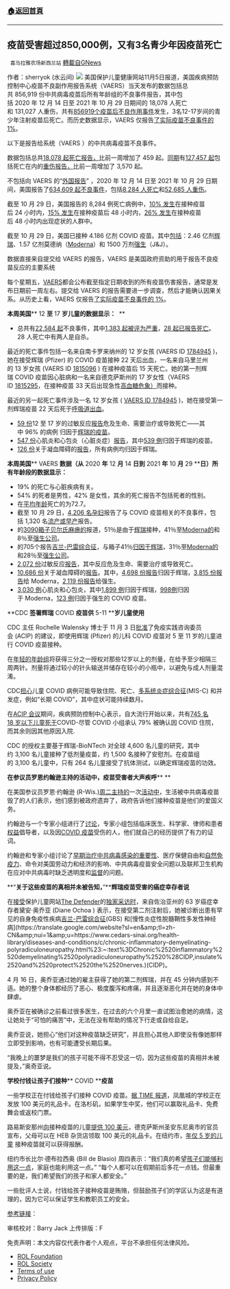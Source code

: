###  [:house:返回首頁](https://github.com/ourhimalayas/txt)
---


## 疫苗受害超过850,000例，又有3名青少年因疫苗死亡
` 喜马拉雅农场新西兰站` [轉載自GNews](https://gnews.org/zh-hans/1681595/)

作者：sherryok (水云间)
![](https://assets.gnews.org/wp-content/uploads/2021/11/Covid-vaccine-VAERS-110521-feature-800x417-1.jpg)
美国保护儿童健康网站11月5日报道，美国疾病预防控制中心疫苗不良副作用报告系统（VAERS）当天发布的数据包括总共 856,919 份中共病毒疫苗后所有年龄组的不良事件报告，其中包括 2020 年 12 月 14 日至 2021 年 10 月 29 日期间的 18,078 人死亡和 131,027 人重伤，共有[856919个疫苗后不良作用事件](https://translate.google.com/website?sl=en&amp;tl=zh-CN&amp;nui=1&amp;u=https://www.medalerts.org/vaersdb/findfield.php?TABLE%3DON%26GROUP1%3DCAT%26EVENTS%3DON%26VAX%3DCOVID19)发生，3名12-17岁间的青少年注射疫苗后死亡。而历史数据显示，VAERS 仅报告[了实际疫苗不良事件的 1%](https://translate.google.com/website?sl=en&amp;tl=zh-CN&amp;nui=1&amp;u=https://digital.ahrq.gov/sites/default/files/docs/publication/r18hs017045-lazarus-final-report-2011.pdf)。

以下是报告给系统（VAERS ）的中共病毒疫苗不良事件。

数据包括总共[18,078 起死亡报告，](https://translate.google.com/website?sl=en&amp;tl=zh-CN&amp;nui=1&amp;u=https://www.medalerts.org/vaersdb/findfield.php?TABLE%3DON%26GROUP1%3DAGE%26EVENTS%3DON%26VAX%3DCOVID19%26DIED%3DYes)比前一周增加了 459 起。[同期](https://translate.google.com/website?sl=en&amp;tl=zh-CN&amp;nui=1&amp;u=https://www.medalerts.org/vaersdb/findfield.php?TABLE%3DON%26GROUP1%3DAGE%26EVENTS%3DON%26VAX%3DCOVID19%26SERIOUS%3DON)有[127,457 起](https://translate.google.com/website?sl=en&amp;tl=zh-CN&amp;nui=1&amp;u=https://www.medalerts.org/vaersdb/findfield.php?TABLE%3DON%26GROUP1%3DAGE%26EVENTS%3DON%26VAX%3DCOVID19%26SERIOUS%3DON)包括死亡在内的[重伤报告，](https://translate.google.com/website?sl=en&amp;tl=zh-CN&amp;nui=1&amp;u=https://www.medalerts.org/vaersdb/findfield.php?TABLE%3DON%26GROUP1%3DAGE%26EVENTS%3DON%26VAX%3DCOVID19%26SERIOUS%3DON)比前一周增加了 3,570 起。

不包括向 VAERS 的“[外国报告](https://translate.google.com/website?sl=en&amp;tl=zh-CN&amp;nui=1&amp;u=https://wonder.cdc.gov/wonder/help/vaers/VAERS%2520Advisory%2520Guide.htm)” ，2020 年 12 月 14 日至 2021 年 10 月 29 日期间，美国报告了[634,609 起](https://translate.google.com/website?sl=en&amp;tl=zh-CN&amp;nui=1&amp;u=https://medalerts.org/vaersdb/findfield.php?TABLE%3DON%26GROUP1%3DAGE%26EVENTS%3DON%26VAX%3DCOVID19%26DIED%3DYes%26STATE%3DNOTFR)[不良事件](https://translate.google.com/website?sl=en&amp;tl=zh-CN&amp;nui=1&amp;u=https://medalerts.org/vaersdb/findfield.php?TABLE%3DON%26GROUP1%3DAGE%26EVENTS%3DON%26VAX%3DCOVID19%26STATE%3DNOTFR)，包括[8,284 人死亡](https://translate.google.com/website?sl=en&amp;tl=zh-CN&amp;nui=1&amp;u=https://medalerts.org/vaersdb/findfield.php?TABLE%3DON%26GROUP1%3DAGE%26EVENTS%3DON%26VAX%3DCOVID19%26DIED%3DYes%26STATE%3DNOTFR)和[52,685 人重伤](https://translate.google.com/website?sl=en&amp;tl=zh-CN&amp;nui=1&amp;u=https://medalerts.org/vaersdb/findfield.php?TABLE%3DON%26GROUP1%3DAGE%26EVENTS%3DON%26VAX%3DCOVID19%26SERIOUS%3DON%26STATE%3DNOTFR)。

截至 10 月 29 日，美国报告的 8,284 例死亡病例中，[10% 发生](https://translate.google.com/website?sl=en&amp;tl=zh-CN&amp;nui=1&amp;u=https://www.medalerts.org/vaersdb/findfield.php?TABLE%3DON%26GROUP1%3DAGE%26EVENTS%3DON%26VAX%3DCOVID19%26DIED%3DYes%26STATE%3DNOTFR%26V2DCHECKED%3DON%26V2DHIGH%3D1)在接种疫苗后 24 小时内，[15% 发生](https://translate.google.com/website?sl=en&amp;tl=zh-CN&amp;nui=1&amp;u=https://www.medalerts.org/vaersdb/findfield.php?TABLE%3DON%26GROUP1%3DAGE%26EVENTS%3DON%26VAX%3DCOVID19%26DIED%3DYes%26STATE%3DNOTFR%26V2DCHECKED%3DON%26V2DHIGH%3D2)在接种疫苗后 48 小时内，[26% 发生](https://translate.google.com/website?sl=en&amp;tl=zh-CN&amp;nui=1&amp;u=https://www.medalerts.org/vaersdb/findfield.php?TABLE%3DON%26GROUP1%3DAGE%26EVENTS%3DON%26VAX%3DCOVID19%26DIED%3DYes%26STATE%3DNOTFR%26V2OCHECKED%3DON%26V2OLOW%3D0%26V2OHIGH%3D2)在接种疫苗后 48 小时内出现症状的人群中。

截至 10 月 29 日，美国已接种 4.186 亿剂 COVID 疫苗。其中[包括](https://translate.google.com/website?sl=en&amp;tl=zh-CN&amp;nui=1&amp;u=https://ourworldindata.org/grapher/covid-vaccine-doses-by-manufacturer?country%3D~USA)：2.46 亿剂[辉瑞](https://childrenshealthdefense-org.translate.goog/defender/cheryl-cohen-dies-rare-brain-disease-second-dose-pfizer-covid-shot/?_x_tr_sl=en&amp;_x_tr_tl=zh-CN&amp;_x_tr_hl=en-GB&amp;_x_tr_pto=nui)、1.57 亿剂莫德纳（[Moderna](https://childrenshealthdefense-org.translate.goog/defender/the-peoples-testaments-polly-tommey-sally-kirkland-moderna-vaccine-constant-pain/?_x_tr_sl=en&amp;_x_tr_tl=zh-CN&amp;_x_tr_hl=en-GB&amp;_x_tr_pto=nui)）和 1500 万剂[强生](https://childrenshealthdefense-org.translate.goog/defender/fda-warning-jj-vaccine-serious-rare-autoimmune-disorder/?_x_tr_sl=en&amp;_x_tr_tl=zh-CN&amp;_x_tr_hl=en-GB&amp;_x_tr_pto=nui)（J&J）。

数据直接来自提交给 VAERS 的报告，VAERS 是美国政府资助的用于报告不良疫苗反应的主要系统

每个星期五，[VAERS](https://childrenshealthdefense-org.translate.goog/defender/rfk-jr-david-kessler-covid-vaccine-vaers/?_x_tr_sl=en&amp;_x_tr_tl=zh-CN&amp;_x_tr_hl=en-GB&amp;_x_tr_pto=nui)都会公布截至指定日期收到的所有疫苗伤害报告，通常是发布日期前一周左右。提交给 VAERS 的报告需要进一步调查，然后才能确认因果关系。从历史上看，VAERS 仅报告[了实际疫苗不良事件的 1%](https://translate.google.com/website?sl=en&amp;tl=zh-CN&amp;nui=1&amp;u=https://digital.ahrq.gov/sites/default/files/docs/publication/r18hs017045-lazarus-final-report-2011.pdf)。

**本周美国**** 12 ****至**** 17 ****岁儿童的数据显示：****  **

- 总共有[22,584 起](https://translate.google.com/website?sl=en&amp;tl=zh-CN&amp;nui=1&amp;u=https://medalerts.org/vaersdb/findfield.php?TABLE%3DON%26GROUP1%3DAGE%26EVENTS%3DON%26VAX%3DCOVID19%26VAXTYPES%3DCOVID-19%26STATE%3DNOTFR%26WhichAge%3Drange%26LOWAGE%3D12%26HIGHAGE%3D18)不良事件，其中[1,383 起被评为严重](https://translate.google.com/website?sl=en&amp;tl=zh-CN&amp;nui=1&amp;u=https://medalerts.org/vaersdb/findfield.php?TABLE%3DON%26GROUP1%3DAGE%26EVENTS%3DON%26VAX%3DCOVID19%26VAXTYPES%3DCOVID-19%26SERIOUS%3DON%26STATE%3DNOTFR%26WhichAge%3Drange%26LOWAGE%3D12%26HIGHAGE%3D18)，[28 起已报告死亡](https://translate.google.com/website?sl=en&amp;tl=zh-CN&amp;nui=1&amp;u=https://medalerts.org/vaersdb/findfield.php?TABLE%3DON%26GROUP1%3DAGE%26EVENTS%3DON%26VAX%3DCOVID19%26VAXTYPES%3DCOVID-19%26DIED%3DYes%26STATE%3DNOTFR%26WhichAge%3Drange%26LOWAGE%3D12%26HIGHAGE%3D18)。28 人死亡中有两人是自杀。


最近的死亡事件包括一名来自南卡罗来纳州的 12 岁女孩 (VAERS ID [1784945](https://translate.google.com/website?sl=en&amp;tl=zh-CN&amp;nui=1&amp;u=https://medalerts.org/vaersdb/findfield.php?IDNUMBER%3D1784945) )，她在接受辉瑞 (Pfizer) 的 COVID 疫苗接种 22 天后出血，一名来自马里兰州的 13 岁女孩 (VAERS ID [1815096](https://translate.google.com/website?sl=en&amp;tl=zh-CN&amp;nui=1&amp;u=https://medalerts.org/vaersdb/findfield.php?IDNUMBER%3D1815096) ) 在接种疫苗后 15 天死亡。她的第一剂辉瑞 COVID 疫苗因心脏病和一名来自德克萨斯州的 17 岁女性（VAERS ID [1815295](https://translate.google.com/website?sl=en&amp;tl=zh-CN&amp;nui=1&amp;u=https://medalerts.org/vaersdb/findfield.php?IDNUMBER%3D1815295)，在接种疫苗 33 天后出现急性[高血糖危象）](https://translate.google.com/website?sl=en&amp;tl=zh-CN&amp;nui=1&amp;u=https://www.ncbi.nlm.nih.gov/books/NBK279052/)而接种。

最近的另一起死亡事件涉及一名 12 岁女孩 ( [VAERS ID 1784945](https://translate.google.com/website?sl=en&amp;tl=zh-CN&amp;nui=1&amp;u=https://medalerts.org/vaersdb/findfield.php?IDNUMBER%3D1784945) )，她在接受第一剂辉瑞疫苗 22 天后死于[呼吸道出血](https://translate.google.com/website?sl=en&amp;tl=zh-CN&amp;nui=1&amp;u=https://medalerts.org/vaersdb/findfield.php?EVENTS%3Don%26PAGENO%3D3%26PERPAGE%3D10%26ESORT%3D%26REVERSESORT%3D%26LOWAGE%3D%2812%29%26HIGHAGE%3D%2818%29%26WhichAge%3Drange%26STATE%3D%28NOTFR%29%26VAX%3D%28COVID19%29%26VAXTYPES%3D%28COVID-19%29%26DIED%3DYes%23)。

- [59 份](https://translate.google.com/website?sl=en&amp;tl=zh-CN&amp;nui=1&amp;u=https://medalerts.org/vaersdb/findfield.php?TABLE%3DON%26GROUP1%3DAGE%26EVENTS%3DON%26SYMPTOMS%5B%5D%3DAnaphylactic%2Breaction%2B%252810002198%2529%26SYMPTOMS%5B%5D%3DAnaphylactic%2Bshock%2B%252810002199%2529%26SYMPTOMS%5B%5D%3DAnaphylactoid%2Breaction%2B%252810002216%2529%26SYMPTOMS%5B%5D%3DAnaphylactoid%2Bshock%2B%252810063119%2529%26SYMPTOMS%5B%5D%3DAnaphylaxis%2Bprophylaxis%2B%252810049090%2529%26SYMPTOMS%5B%5D%3DAnaphylaxis%2Btreatment%2B%252810002222%2529%26VAX%3DCOVID19%26STATE%3DNOTFR%26WhichAge%3Drange%26LOWAGE%3D12%26HIGHAGE%3D18)12 至 17 岁的过敏反应[报告](https://translate.google.com/website?sl=en&amp;tl=zh-CN&amp;nui=1&amp;u=https://medalerts.org/vaersdb/findfield.php?TABLE%3DON%26GROUP1%3DAGE%26EVENTS%3DON%26SYMPTOMS%5B%5D%3DAnaphylactic%2Breaction%2B%252810002198%2529%26SYMPTOMS%5B%5D%3DAnaphylactic%2Bshock%2B%252810002199%2529%26SYMPTOMS%5B%5D%3DAnaphylactoid%2Breaction%2B%252810002216%2529%26SYMPTOMS%5B%5D%3DAnaphylactoid%2Bshock%2B%252810063119%2529%26SYMPTOMS%5B%5D%3DAnaphylaxis%2Bprophylaxis%2B%252810049090%2529%26SYMPTOMS%5B%5D%3DAnaphylaxis%2Btreatment%2B%252810002222%2529%26VAX%3DCOVID19%26STATE%3DNOTFR%26WhichAge%3Drange%26LOWAGE%3D12%26HIGHAGE%3D18)危及生命、需要治疗或导致死亡——其中 96% 的病例
归因于[辉瑞的疫苗](https://translate.google.com/website?sl=en&amp;tl=zh-CN&amp;nui=1&amp;u=https://medalerts.org/vaersdb/findfield.php?TABLE%3DON%26GROUP1%3DAGE%26EVENTS%3DON%26SYMPTOMS%5B%5D%3DAnaphylactic%2Breaction%2B%252810002198%2529%26SYMPTOMS%5B%5D%3DAnaphylactic%2Bshock%2B%252810002199%2529%26SYMPTOMS%5B%5D%3DAnaphylactoid%2Breaction%2B%252810002216%2529%26SYMPTOMS%5B%5D%3DAnaphylactoid%2Bshock%2B%252810063119%2529%26SYMPTOMS%5B%5D%3DAnaphylaxis%2Bprophylaxis%2B%252810049090%2529%26SYMPTOMS%5B%5D%3DAnaphylaxis%2Btreatment%2B%252810002222%2529%26VAX%3DCOVID19%26VAXMAN%3DPFIZER/BIONTECH%26STATE%3DNOTFR%26WhichAge%3Drange%26LOWAGE%3D12%26HIGHAGE%3D18)。
- [547 份](https://translate.google.com/website?sl=en&amp;tl=zh-CN&amp;nui=1&amp;u=https://medalerts.org/vaersdb/findfield.php?TABLE%3DON%26GROUP1%3DAGE%26EVENTS%3DON%26SYMPTOMS%5B%5D%3DMyocarditis%2B%252810028606%2529%26SYMPTOMS%5B%5D%3DPericarditis%2B%252810034484%2529%26VAX%3DCOVID19%26STATE%3DNOTFR%26WhichAge%3Drange%26LOWAGE%3D12%26HIGHAGE%3D18)心肌炎和心包炎（心脏炎症）[报告](https://translate.google.com/website?sl=en&amp;tl=zh-CN&amp;nui=1&amp;u=https://medalerts.org/vaersdb/findfield.php?TABLE%3DON%26GROUP1%3DAGE%26EVENTS%3DON%26SYMPTOMS%5B%5D%3DMyocarditis%2B%252810028606%2529%26SYMPTOMS%5B%5D%3DPericarditis%2B%252810034484%2529%26VAX%3DCOVID19%26STATE%3DNOTFR%26WhichAge%3Drange%26LOWAGE%3D12%26HIGHAGE%3D18)，其中[539 例](https://translate.google.com/website?sl=en&amp;tl=zh-CN&amp;nui=1&amp;u=https://medalerts.org/vaersdb/findfield.php?TABLE%3DON%26GROUP1%3DAGE%26EVENTS%3DON%26SYMPTOMS%5B%5D%3DMyocarditis%2B%252810028606%2529%26SYMPTOMS%5B%5D%3DPericarditis%2B%252810034484%2529%26VAX%3DCOVID19%26VAXMAN%3DPFIZER/BIONTECH%26STATE%3DNOTFR%26WhichAge%3Drange%26LOWAGE%3D12%26HIGHAGE%3D18)归因于辉瑞的疫苗。
- [126 份](https://translate.google.com/website?sl=en&amp;tl=zh-CN&amp;nui=1&amp;u=https://medalerts.org/vaersdb/findfield.php?TABLE%3DON%26GROUP1%3DAGE%26EVENTS%3DON%26SYMPTOMS%5B%5D%3DCerebral%2Bvenous%2Bsinus%2Bthrombosis%2B%252810083037%2529%26SYMPTOMS%5B%5D%3DCerebral%2Bvenous%2Bthrombosis%2B%252810008138%2529%26SYMPTOMS%5B%5D%3DCoagulopathy%2B%252810009802%2529%26SYMPTOMS%5B%5D%3DDeep%2Bvein%2Bthrombosis%2B%252810051055%2529%26SYMPTOMS%5B%5D%3DDisseminated%2Bintravascular%2Bcoagulation%2B%252810013442%2529%26SYMPTOMS%5B%5D%3DEmbolism%2B%252810061169%2529%26SYMPTOMS%5B%5D%3DIdiopathic%2Bthrombocytopenic%2Bpurpura%2B%252810021245%2529%26SYMPTOMS%5B%5D%3DImmune%2Bthrombocytopenia%2B%252810083842%2529%26SYMPTOMS%5B%5D%3DImmune%2Bthrombocytopenic%2Bpurpura%2B%252810074667%2529%26SYMPTOMS%5B%5D%3DIschaemic%2Bstroke%2B%252810061256%2529%26SYMPTOMS%5B%5D%3DMyocardial%2Binfarction%2B%252810028596%2529%26SYMPTOMS%5B%5D%3DPetechiae%2B%252810034754%2529%26SYMPTOMS%5B%5D%3DPulmonary%2Bembolism%2B%252810037377%2529%26SYMPTOMS%5B%5D%3DPurpura%2B%252810037549%2529%26SYMPTOMS%5B%5D%3DThrombocytopenia%2B%252810043554%2529%26SYMPTOMS%5B%5D%3DThrombosis%2B%252810043607%2529%26SYMPTOMS%5B%5D%3DVasculitis%2B%252810047115%2529%26VAX%3DCOVID19%26STATE%3DNOTFR%26WhichAge%3Drange%26LOWAGE%3D12%26HIGHAGE%3D18)关于凝血障碍的[报告](https://translate.google.com/website?sl=en&amp;tl=zh-CN&amp;nui=1&amp;u=https://medalerts.org/vaersdb/findfield.php?TABLE%3DON%26GROUP1%3DAGE%26EVENTS%3DON%26SYMPTOMS%5B%5D%3DCerebral%2Bvenous%2Bsinus%2Bthrombosis%2B%252810083037%2529%26SYMPTOMS%5B%5D%3DCerebral%2Bvenous%2Bthrombosis%2B%252810008138%2529%26SYMPTOMS%5B%5D%3DCoagulopathy%2B%252810009802%2529%26SYMPTOMS%5B%5D%3DDeep%2Bvein%2Bthrombosis%2B%252810051055%2529%26SYMPTOMS%5B%5D%3DDisseminated%2Bintravascular%2Bcoagulation%2B%252810013442%2529%26SYMPTOMS%5B%5D%3DEmbolism%2B%252810061169%2529%26SYMPTOMS%5B%5D%3DIdiopathic%2Bthrombocytopenic%2Bpurpura%2B%252810021245%2529%26SYMPTOMS%5B%5D%3DImmune%2Bthrombocytopenia%2B%252810083842%2529%26SYMPTOMS%5B%5D%3DImmune%2Bthrombocytopenic%2Bpurpura%2B%252810074667%2529%26SYMPTOMS%5B%5D%3DIschaemic%2Bstroke%2B%252810061256%2529%26SYMPTOMS%5B%5D%3DMyocardial%2Binfarction%2B%252810028596%2529%26SYMPTOMS%5B%5D%3DPetechiae%2B%252810034754%2529%26SYMPTOMS%5B%5D%3DPulmonary%2Bembolism%2B%252810037377%2529%26SYMPTOMS%5B%5D%3DPurpura%2B%252810037549%2529%26SYMPTOMS%5B%5D%3DThrombocytopenia%2B%252810043554%2529%26SYMPTOMS%5B%5D%3DThrombosis%2B%252810043607%2529%26SYMPTOMS%5B%5D%3DVasculitis%2B%252810047115%2529%26VAX%3DCOVID19%26STATE%3DNOTFR%26WhichAge%3Drange%26LOWAGE%3D12%26HIGHAGE%3D18)，所有病例均归因于辉瑞。


**本周美国**** VAERS ****数据（从**** 2020 ****年**** 12 ****月**** 14 ****日到**** 2021 ****年**** 10 ****月**** 29 ****日）所有年龄段的数据显示：**

- 19% 的死亡与心脏疾病有关。
- 54% 的死者是男性，42% 是女性，其余的死亡报告不包括死者的性别。
- 在[平均年龄](https://translate.google.com/website?sl=en&amp;tl=zh-CN&amp;nui=1&amp;u=https://www.medalerts.org/vaersdb/findfield.php?TABLE%3DON%26GROUP1%3DAGE%26EVENTS%3DON%26VAX%3DCOVID19%26DIED%3DYes)死亡的为72.7。
- 截至 10 月 29 日，[4,206 名孕妇](https://translate.google.com/website?sl=en&amp;tl=zh-CN&amp;nui=1&amp;u=https://www.medalerts.org/vaersdb/findfield.php?TABLE%3DON%26GROUP1%3DDIS%26EVENTS%3DON%26SYMPTOMS%5B%5D%3DAbnormal%2Blabour%2B%252810000153%2529%26SYMPTOMS%5B%5D%3DAbnormal%2Blabour%2Baffecting%2Bfoetus%2B%252810000154%2529%26SYMPTOMS%5B%5D%3DAborted%2Bpregnancy%2B%252810000209%2529%26SYMPTOMS%5B%5D%3DAbortion%2B%252810000210%2529%26SYMPTOMS%5B%5D%3DAbortion%2Bcomplete%2B%252810061614%2529%26SYMPTOMS%5B%5D%3DAbortion%2Bearly%2B%252810052846%2529%26SYMPTOMS%5B%5D%3DAbortion%2Bspontaneous%2B%252810000234%2529%26SYMPTOMS%5B%5D%3DAbortion%2Bspontaneous%2Bcomplete%2B%252810061616%2529%26SYMPTOMS%5B%5D%3DAbortion%2Bspontaneous%2Bincomplete%2B%252810061617%2529%26SYMPTOMS%5B%5D%3DExposure%2Bduring%2Bpregnancy%2B%252810073513%2529%26SYMPTOMS%5B%5D%3DFoetal-maternal%2Bhaemorrhage%2B%252810016871%2529%26SYMPTOMS%5B%5D%3DFoetal%2Bcardiac%2Bdisorder%2B%252810052088%2529%26SYMPTOMS%5B%5D%3DFoetal%2Bdamage%2B%252810016852%2529%26SYMPTOMS%5B%5D%3DFoetal%2Bdeath%2B%252810055690%2529%26SYMPTOMS%5B%5D%3DFoetal%2Bdisorder%2B%252810061157%2529%26SYMPTOMS%5B%5D%3DFoetal%2Bdistress%2Bsyndrome%2B%252810016855%2529%26SYMPTOMS%5B%5D%3DFoetal%2Bexposure%2Bduring%2Bpregnancy%2B%252810071404%2529%26SYMPTOMS%5B%5D%3DFoetal%2Bgrowth%2Babnormality%2B%252810077582%2529%26SYMPTOMS%5B%5D%3DFoetal%2Bheart%2Brate%2Babnormal%2B%252810051139%2529%26SYMPTOMS%5B%5D%3DFoetal%2Bheart%2Brate%2Bdeceleration%2B%252810058322%2529%26SYMPTOMS%5B%5D%3DFoetal%2Bheart%2Brate%2Bdeceleration%2Babnormality%2B%252810074636%2529%26SYMPTOMS%5B%5D%3DFoetal%2Bheart%2Brate%2Bdecreased%2B%252810051136%2529%26SYMPTOMS%5B%5D%3DFoetal%2Bheart%2Brate%2Bdisorder%2B%252810061158%2529%26SYMPTOMS%5B%5D%3DFoetal%2Bheart%2Brate%2Bincreased%2B%252810051138%2529%26SYMPTOMS%5B%5D%3DFoetal%2Bmovement%2Bdisorder%2B%252810077576%2529%26SYMPTOMS%5B%5D%3DFoetal%2Bmovements%2Bdecreased%2B%252810016866%2529%26SYMPTOMS%5B%5D%3DHaemorrhage%2B%252810055798%2529%26SYMPTOMS%5B%5D%3DHaemorrhage%2Bin%2Bpregnancy%2B%252810018981%2529%26SYMPTOMS%5B%5D%3DPlacental%2Bcalcificati)报告了与 COVID 疫苗相关的不良事件，包括 1,320 名[流产或早产](https://translate.google.com/website?sl=en&amp;tl=zh-CN&amp;nui=1&amp;u=https://www.medalerts.org/vaersdb/findfield.php?TABLE%3DON%26GROUP1%3DAGE%26EVENTS%3DON%26SYMPTOMS%5B%5D%3DAborted%2Bpregnancy%2B%252810000209%2529%26SYMPTOMS%5B%5D%3DAbortion%2B%252810000210%2529%26SYMPTOMS%5B%5D%3DAbortion%2Bspontaneous%2B%252810000234%2529%26SYMPTOMS%5B%5D%3DAbortion%2Bspontaneous%2Bcomplete%2B%252810061616%2529%26SYMPTOMS%5B%5D%3DAbortion%2Bspontaneous%2Bincomplete%2B%252810061617%2529%26SYMPTOMS%5B%5D%3DAbortion%2Bthreatened%2B%252810000242%2529%26SYMPTOMS%5B%5D%3DFoetal-maternal%2Bhaemorrhage%2B%252810016871%2529%26SYMPTOMS%5B%5D%3DFoetal%2Bcardiac%2Bdisorder%2B%252810052088%2529%26SYMPTOMS%5B%5D%3DFoetal%2Bdamage%2B%252810016852%2529%26SYMPTOMS%5B%5D%3DFoetal%2Bdeath%2B%252810055690%2529%26SYMPTOMS%5B%5D%3DFoetal%2Bdisorder%2B%252810061157%2529%26SYMPTOMS%5B%5D%3DFoetal%2Bdistress%2Bsyndrome%2B%252810016855%2529%26SYMPTOMS%5B%5D%3DFoetal%2Bheart%2Brate%2Babnormal%2B%252810051139%2529%26SYMPTOMS%5B%5D%3DFoetal%2Bheart%2Brate%2Bdeceleration%2B%252810058322%2529%26SYMPTOMS%5B%5D%3DFoetal%2Bheart%2Brate%2Bdeceleration%2Babnormality%2B%252810074636%2529%26SYMPTOMS%5B%5D%3DFoetal%2Bheart%2Brate%2Bdecreased%2B%252810051136%2529%26SYMPTOMS%5B%5D%3DFoetal%2Bheart%2Brate%2Bdisorder%2B%252810061158%2529%26SYMPTOMS%5B%5D%3DFoetal%2Bheart%2Brate%2Bincreased%2B%252810051138%2529%26SYMPTOMS%5B%5D%3DFoetal%2Bhypokinesia%2B%252810068461%2529%26SYMPTOMS%5B%5D%3DFoetal%2Bmalformation%2B%252810060919%2529%26SYMPTOMS%5B%5D%3DFoetal%2Bmalpresentation%2B%252810058013%2529%26SYMPTOMS%5B%5D%3DFoetal%2Bmonitoring%2Babnormal%2B%252810071507%2529%26SYMPTOMS%5B%5D%3DFoetal%2Bmovement%2Bdisorder%2B%252810077576%2529%26SYMPTOMS%5B%5D%3DFoetal%2Bmovements%2Bdecreased%2B%252810016866%2529%26SYMPTOMS%5B%5D%3DFoetal%2Bnon-stress%2Btest%2Babnormal%2B%252810071516%2529%26SYMPTOMS%5B%5D%3DPlacental%2Bdisorder%2B%252810035132%2529%26SYMPTOMS%5B%5D%3DPregnancy%2Binduced%2Bhypertension%2B%252810036563%2529%26SYMPTOMS%5B%5D%3DPremature%2Bbaby%2B%252810036590%2529%26SYMPTOMS%5B%5D%3DPremature%2Bbaby%2Bdeath%25)报告。
- 的[3090箱子贝尔氏麻痹的](https://translate.google.com/website?sl=en&amp;tl=zh-CN&amp;nui=1&amp;u=https://medalerts.org/vaersdb/findfield.php?TABLE%3DON%26GROUP1%3DAGE%26EVENTS%3DON%26SYMPTOMS%3DBell%2527s%2Bpalsy%2B%252810004223%2529%26VAX%3DCOVID19%26STATE%3DNOTFR)报道，51％是由于[辉瑞](https://translate.google.com/website?sl=en&amp;tl=zh-CN&amp;nui=1&amp;u=https://medalerts.org/vaersdb/findfield.php?TABLE%3DON%26GROUP1%3DAGE%26EVENTS%3DON%26SYMPTOMS%3DBell%2527s%2Bpalsy%2B%252810004223%2529%26VAX%3DCOVID19%26VAXMAN%3DPFIZER/BIONTECH%26STATE%3DNOTFR)接种，41％至[Moderna的](https://translate.google.com/website?sl=en&amp;tl=zh-CN&amp;nui=1&amp;u=https://medalerts.org/vaersdb/findfield.php?TABLE%3DON%26GROUP1%3DAGE%26EVENTS%3DON%26SYMPTOMS%3DBell%2527s%2Bpalsy%2B%252810004223%2529%26VAX%3DCOVID19%26VAXMAN%3DMODERNA%26STATE%3DNOTFR)和8％至[强生公司](https://translate.google.com/website?sl=en&amp;tl=zh-CN&amp;nui=1&amp;u=https://medalerts.org/vaersdb/findfield.php?TABLE%3DON%26GROUP1%3DAGE%26EVENTS%3DON%26SYMPTOMS%3DBell%2527s%2Bpalsy%2B%252810004223%2529%26VAX%3DCOVID19%26VAXMAN%3DJANSSEN%26STATE%3DNOTFR)。
- 的705个报告[吉兰-巴雷综合征](https://translate.google.com/website?sl=en&amp;tl=zh-CN&amp;nui=1&amp;u=https://medalerts.org/vaersdb/findfield.php?TABLE%3DON%26GROUP1%3DAGE%26EVENTS%3DON%26SYMPTOMS%3DGuillain-Barre%2Bsyndrome%2B%252810018767%2529%26VAX%3DCOVID19%26STATE%3DNOTFR)，与箱子41％[归因于辉瑞](https://translate.google.com/website?sl=en&amp;tl=zh-CN&amp;nui=1&amp;u=https://medalerts.org/vaersdb/findfield.php?TABLE%3DON%26GROUP1%3DAGE%26EVENTS%3DON%26SYMPTOMS%3DGuillain-Barre%2Bsyndrome%2B%252810018767%2529%26VAX%3DCOVID19%26VAXMAN%3DPFIZER/BIONTECH%26STATE%3DNOTFR)，31％至[Moderna的](https://translate.google.com/website?sl=en&amp;tl=zh-CN&amp;nui=1&amp;u=https://medalerts.org/vaersdb/findfield.php?TABLE%3DON%26GROUP1%3DAGE%26EVENTS%3DON%26SYMPTOMS%3DGuillain-Barre%2Bsyndrome%2B%252810018767%2529%26VAX%3DCOVID19%26VAXMAN%3DMODERNA%26STATE%3DNOTFR)和28％至[强生公司](https://translate.google.com/website?sl=en&amp;tl=zh-CN&amp;nui=1&amp;u=https://medalerts.org/vaersdb/findfield.php?TABLE%3DON%26GROUP1%3DAGE%26EVENTS%3DON%26SYMPTOMS%3DGuillain-Barre%2Bsyndrome%2B%252810018767%2529%26VAX%3DCOVID19%26VAXMAN%3DJANSSEN%26STATE%3DNOTFR)。
- [2,072 份](https://translate.google.com/website?sl=en&amp;tl=zh-CN&amp;nui=1&amp;u=https://medalerts.org/vaersdb/findfield.php?TABLE%3DON%26GROUP1%3DAGE%26EVENTS%3DON%26SYMPTOMS%5B%5D%3DAnaphylactic%2Breaction%2B%252810002198%2529%26SYMPTOMS%5B%5D%3DAnaphylactic%2Bshock%2B%252810002199%2529%26SYMPTOMS%5B%5D%3DAnaphylactoid%2Breaction%2B%252810002216%2529%26SYMPTOMS%5B%5D%3DAnaphylactoid%2Bshock%2B%252810063119%2529%26SYMPTOMS%5B%5D%3DAnaphylaxis%2Bprophylaxis%2B%252810049090%2529%26SYMPTOMS%5B%5D%3DAnaphylaxis%2Btreatment%2B%252810002222%2529%26VAX%3DCOVID19%26STATE%3DNOTFR)过敏反应[报告](https://translate.google.com/website?sl=en&amp;tl=zh-CN&amp;nui=1&amp;u=https://medalerts.org/vaersdb/findfield.php?TABLE%3DON%26GROUP1%3DAGE%26EVENTS%3DON%26SYMPTOMS%5B%5D%3DAnaphylactic%2Breaction%2B%252810002198%2529%26SYMPTOMS%5B%5D%3DAnaphylactic%2Bshock%2B%252810002199%2529%26SYMPTOMS%5B%5D%3DAnaphylactoid%2Breaction%2B%252810002216%2529%26SYMPTOMS%5B%5D%3DAnaphylactoid%2Bshock%2B%252810063119%2529%26SYMPTOMS%5B%5D%3DAnaphylaxis%2Bprophylaxis%2B%252810049090%2529%26SYMPTOMS%5B%5D%3DAnaphylaxis%2Btreatment%2B%252810002222%2529%26VAX%3DCOVID19%26STATE%3DNOTFR)，其中反应危及生命、需要治疗或导致死亡。
- [10,686 份](https://translate.google.com/website?sl=en&amp;tl=zh-CN&amp;nui=1&amp;u=https://medalerts.org/vaersdb/findfield.php?TABLE%3DON%26GROUP1%3DAGE%26EVENTS%3DON%26SYMPTOMS%5B%5D%3DCerebral%2Bvenous%2Bsinus%2Bthrombosis%2B%252810083037%2529%26SYMPTOMS%5B%5D%3DCerebral%2Bvenous%2Bthrombosis%2B%252810008138%2529%26SYMPTOMS%5B%5D%3DCoagulopathy%2B%252810009802%2529%26SYMPTOMS%5B%5D%3DDeep%2Bvein%2Bthrombosis%2B%252810051055%2529%26SYMPTOMS%5B%5D%3DDisseminated%2Bintravascular%2Bcoagulation%2B%252810013442%2529%26SYMPTOMS%5B%5D%3DEmbolism%2B%252810061169%2529%26SYMPTOMS%5B%5D%3DIdiopathic%2Bthrombocytopenic%2Bpurpura%2B%252810021245%2529%26SYMPTOMS%5B%5D%3DImmune%2Bthrombocytopenia%2B%252810083842%2529%26SYMPTOMS%5B%5D%3DImmune%2Bthrombocytopenic%2Bpurpura%2B%252810074667%2529%26SYMPTOMS%5B%5D%3DIschaemic%2Bstroke%2B%252810061256%2529%26SYMPTOMS%5B%5D%3DMyocardial%2Binfarction%2B%252810028596%2529%26SYMPTOMS%5B%5D%3DPetechiae%2B%252810034754%2529%26SYMPTOMS%5B%5D%3DPulmonary%2Bembolism%2B%252810037377%2529%26SYMPTOMS%5B%5D%3DPurpura%2B%252810037549%2529%26SYMPTOMS%5B%5D%3DThrombocytopenia%2B%252810043554%2529%26SYMPTOMS%5B%5D%3DThrombosis%2B%252810043607%2529%26SYMPTOMS%5B%5D%3DVasculitis%2B%252810047115%2529%26VAX%3DCOVID19%26STATE%3DNOTFR)关于凝血障碍的[报告](https://translate.google.com/website?sl=en&amp;tl=zh-CN&amp;nui=1&amp;u=https://medalerts.org/vaersdb/findfield.php?TABLE%3DON%26GROUP1%3DAGE%26EVENTS%3DON%26SYMPTOMS%5B%5D%3DCerebral%2Bvenous%2Bsinus%2Bthrombosis%2B%252810083037%2529%26SYMPTOMS%5B%5D%3DCerebral%2Bvenous%2Bthrombosis%2B%252810008138%2529%26SYMPTOMS%5B%5D%3DCoagulopathy%2B%252810009802%2529%26SYMPTOMS%5B%5D%3DDeep%2Bvein%2Bthrombosis%2B%252810051055%2529%26SYMPTOMS%5B%5D%3DDisseminated%2Bintravascular%2Bcoagulation%2B%252810013442%2529%26SYMPTOMS%5B%5D%3DEmbolism%2B%252810061169%2529%26SYMPTOMS%5B%5D%3DIdiopathic%2Bthrombocytopenic%2Bpurpura%2B%252810021245%2529%26SYMPTOMS%5B%5D%3DImmune%2Bthrombocytopenia%2B%252810083842%2529%26SYMPTOMS%5B%5D%3DImmune%2Bthrombocytopenic%2Bpurpura%2B%252810074667%2529%26SYMPTOMS%5B%5D%3DIschaemic%2Bstroke%2B%252810061256%2529%26SYMPTOMS%5B%5D%3DMyocardial%2Binfarction%2B%252810028596%2529%26SYMPTOMS%5B%5D%3DPetechiae%2B%252810034754%2529%26SYMPTOMS%5B%5D%3DPulmonary%2Bembolism%2B%252810037377%2529%26SYMPTOMS%5B%5D%3DPurpura%2B%252810037549%2529%26SYMPTOMS%5B%5D%3DThrombocytopenia%2B%252810043554%2529%26SYMPTOMS%5B%5D%3DThrombosis%2B%252810043607%2529%26SYMPTOMS%5B%5D%3DVasculitis%2B%252810047115%2529%26VAX%3DCOVID19%26STATE%3DNOTFR)。其中，[4,698 份报告](https://translate.google.com/website?sl=en&amp;tl=zh-CN&amp;nui=1&amp;u=https://medalerts.org/vaersdb/findfield.php?TABLE%3DON%26GROUP1%3DAGE%26EVENTS%3DON%26SYMPTOMS%5B%5D%3DCerebral%2Bvenous%2Bsinus%2Bthrombosis%2B%252810083037%2529%26SYMPTOMS%5B%5D%3DCerebral%2Bvenous%2Bthrombosis%2B%252810008138%2529%26SYMPTOMS%5B%5D%3DCoagulopathy%2B%252810009802%2529%26SYMPTOMS%5B%5D%3DDeep%2Bvein%2Bthrombosis%2B%252810051055%2529%26SYMPTOMS%5B%5D%3DDisseminated%2Bintravascular%2Bcoagulation%2B%252810013442%2529%26SYMPTOMS%5B%5D%3DEmbolism%2B%252810061169%2529%26SYMPTOMS%5B%5D%3DIdiopathic%2Bthrombocytopenic%2Bpurpura%2B%252810021245%2529%26SYMPTOMS%5B%5D%3DImmune%2Bthrombocytopenia%2B%252810083842%2529%26SYMPTOMS%5B%5D%3DImmune%2Bthrombocytopenic%2Bpurpura%2B%252810074667%2529%26SYMPTOMS%5B%5D%3DIschaemic%2Bstroke%2B%252810061256%2529%26SYMPTOMS%5B%5D%3DMyocardial%2Binfarction%2B%252810028596%2529%26SYMPTOMS%5B%5D%3DPetechiae%2B%252810034754%2529%26SYMPTOMS%5B%5D%3DPulmonary%2Bembolism%2B%252810037377%2529%26SYMPTOMS%5B%5D%3DPurpura%2B%252810037549%2529%26SYMPTOMS%5B%5D%3DThrombocytopenia%2B%252810043554%2529%26SYMPTOMS%5B%5D%3DThrombosis%2B%252810043607%2529%26SYMPTOMS%5B%5D%3DVasculitis%2B%252810047115%2529%26VAX%3DCOVID19%26VAXMAN%3DPFIZER/BIONTECH%26STATE%3DNOTFR)归因于辉瑞，[3,815 份报告](https://translate.google.com/website?sl=en&amp;tl=zh-CN&amp;nui=1&amp;u=https://medalerts.org/vaersdb/findfield.php?TABLE%3DON%26GROUP1%3DAGE%26EVENTS%3DON%26SYMPTOMS%5B%5D%3DCerebral%2Bvenous%2Bsinus%2Bthrombosis%2B%252810083037%2529%26SYMPTOMS%5B%5D%3DCerebral%2Bvenous%2Bthrombosis%2B%252810008138%2529%26SYMPTOMS%5B%5D%3DCoagulopathy%2B%252810009802%2529%26SYMPTOMS%5B%5D%3DDeep%2Bvein%2Bthrombosis%2B%252810051055%2529%26SYMPTOMS%5B%5D%3DDisseminated%2Bintravascular%2Bcoagulation%2B%252810013442%2529%26SYMPTOMS%5B%5D%3DEmbolism%2B%252810061169%2529%26SYMPTOMS%5B%5D%3DIdiopathic%2Bthrombocytopenic%2Bpurpura%2B%252810021245%2529%26SYMPTOMS%5B%5D%3DImmune%2Bthrombocytopenia%2B%252810083842%2529%26SYMPTOMS%5B%5D%3DImmune%2Bthrombocytopenic%2Bpurpura%2B%252810074667%2529%26SYMPTOMS%5B%5D%3DIschaemic%2Bstroke%2B%252810061256%2529%26SYMPTOMS%5B%5D%3DMyocardial%2Binfarction%2B%252810028596%2529%26SYMPTOMS%5B%5D%3DPetechiae%2B%252810034754%2529%26SYMPTOMS%5B%5D%3DPulmonary%2Bembolism%2B%252810037377%2529%26SYMPTOMS%5B%5D%3DPurpura%2B%252810037549%2529%26SYMPTOMS%5B%5D%3DThrombocytopenia%2B%252810043554%2529%26SYMPTOMS%5B%5D%3DThrombosis%2B%252810043607%2529%26SYMPTOMS%5B%5D%3DVasculitis%2B%252810047115%2529%26VAX%3DCOVID19%26VAXMAN%3DMODERNA%26STATE%3DNOTFR)给 Moderna，[2,119 份报告](https://translate.google.com/website?sl=en&amp;tl=zh-CN&amp;nui=1&amp;u=https://medalerts.org/vaersdb/findfield.php?TABLE%3DON%26GROUP1%3DAGE%26EVENTS%3DON%26SYMPTOMS%5B%5D%3DCerebral%2Bvenous%2Bsinus%2Bthrombosis%2B%252810083037%2529%26SYMPTOMS%5B%5D%3DCerebral%2Bvenous%2Bthrombosis%2B%252810008138%2529%26SYMPTOMS%5B%5D%3DCoagulopathy%2B%252810009802%2529%26SYMPTOMS%5B%5D%3DDeep%2Bvein%2Bthrombosis%2B%252810051055%2529%26SYMPTOMS%5B%5D%3DDisseminated%2Bintravascular%2Bcoagulation%2B%252810013442%2529%26SYMPTOMS%5B%5D%3DEmbolism%2B%252810061169%2529%26SYMPTOMS%5B%5D%3DIdiopathic%2Bthrombocytopenic%2Bpurpura%2B%252810021245%2529%26SYMPTOMS%5B%5D%3DImmune%2Bthrombocytopenia%2B%252810083842%2529%26SYMPTOMS%5B%5D%3DImmune%2Bthrombocytopenic%2Bpurpura%2B%252810074667%2529%26SYMPTOMS%5B%5D%3DIschaemic%2Bstroke%2B%252810061256%2529%26SYMPTOMS%5B%5D%3DMyocardial%2Binfarction%2B%252810028596%2529%26SYMPTOMS%5B%5D%3DPetechiae%2B%252810034754%2529%26SYMPTOMS%5B%5D%3DPulmonary%2Bembolism%2B%252810037377%2529%26SYMPTOMS%5B%5D%3DPurpura%2B%252810037549%2529%26SYMPTOMS%5B%5D%3DThrombocytopenia%2B%252810043554%2529%26SYMPTOMS%5B%5D%3DThrombosis%2B%252810043607%2529%26SYMPTOMS%5B%5D%3DVasculitis%2B%252810047115%2529%26VAX%3DCOVID19%26VAXMAN%3DJANSSEN%26STATE%3DNOTFR)给强生。
- [3,030 例](https://translate.google.com/website?sl=en&amp;tl=zh-CN&amp;nui=1&amp;u=https://medalerts.org/vaersdb/findfield.php?TABLE%3DON%26GROUP1%3DAGE%26EVENTS%3DON%26SYMPTOMS%5B%5D%3DMyocarditis%2B%252810028606%2529%26SYMPTOMS%5B%5D%3DPericarditis%2B%252810034484%2529%26VAX%3DCOVID19%26STATE%3DNOTFR)心肌炎和心包炎，其中[1,899 例](https://translate.google.com/website?sl=en&amp;tl=zh-CN&amp;nui=1&amp;u=https://medalerts.org/vaersdb/findfield.php?TABLE%3DON%26GROUP1%3DAGE%26EVENTS%3DON%26SYMPTOMS%5B%5D%3DMyocarditis%2B%252810028606%2529%26SYMPTOMS%5B%5D%3DPericarditis%2B%252810034484%2529%26VAX%3DCOVID19%26VAXMAN%3DPFIZER/BIONTECH%26STATE%3DNOTFR)归因于辉瑞，[998](https://translate.google.com/website?sl=en&amp;tl=zh-CN&amp;nui=1&amp;u=https://medalerts.org/vaersdb/findfield.php?TABLE%3DON%26GROUP1%3DAGE%26EVENTS%3DON%26SYMPTOMS%5B%5D%3DMyocarditis%2B%252810028606%2529%26SYMPTOMS%5B%5D%3DPericarditis%2B%252810034484%2529%26VAX%3DCOVID19%26VAXMAN%3DMODERNA%26STATE%3DNOTFR)[例](https://translate.google.com/website?sl=en&amp;tl=zh-CN&amp;nui=1&amp;u=https://medalerts.org/vaersdb/findfield.php?TABLE%3DON%26GROUP1%3DAGE%26EVENTS%3DON%26SYMPTOMS%5B%5D%3DMyocarditis%2B%252810028606%2529%26SYMPTOMS%5B%5D%3DPericarditis%2B%252810034484%2529%26VAX%3DCOVID19%26VAXMAN%3DPFIZER/BIONTECH%26STATE%3DNOTFR)归因于 Moderna，[123 例](https://translate.google.com/website?sl=en&amp;tl=zh-CN&amp;nui=1&amp;u=https://medalerts.org/vaersdb/findfield.php?TABLE%3DON%26GROUP1%3DAGE%26EVENTS%3DON%26SYMPTOMS%5B%5D%3DMyocarditis%2B%252810028606%2529%26SYMPTOMS%5B%5D%3DPericarditis%2B%252810034484%2529%26VAX%3DCOVID19%26VAXMAN%3DJANSSEN%26STATE%3DNOTFR)归因于强生的 COVID 疫苗。


**CDC ****签署辉瑞**** COVID ****疫苗供**** 5-11 ****岁儿童使用**

CDC 主任 Rochelle Walensky 博士于 11 月 3 日[批准](https://translate.google.com/website?sl=en&amp;tl=zh-CN&amp;nui=1&amp;u=https://www.cdc.gov/media/releases/2021/s1102-PediatricCOVID-19Vaccine.html)了免疫实践咨询委员会 (ACIP) 的建议，即使用辉瑞 (Pfizer) 的儿科 COVID 疫苗对 5 至 11 岁的儿童进行 COVID 疫苗接种。

在[年轻的年龄组](https://childrenshealthdefense-org.translate.goog/defender/cdc-advisors-endorse-pfizers-covid-vaccine-kids-5-11/?_x_tr_sl=en&amp;_x_tr_tl=zh-CN&amp;_x_tr_hl=en-GB&amp;_x_tr_pto=nui)将获得三分之一授权对那些12岁以上的剂量，在给予至少相隔三周两针。剂量将通过较小的针头输送并储存在较小的小瓶中，以避免与成人剂量混淆。

CDC[担心](https://translate.google.com/website?sl=en&amp;tl=zh-CN&amp;nui=1&amp;u=https://www.cdc.gov/media/releases/2021/s1102-PediatricCOVID-19Vaccine.html)儿童 COVID 病例可能导致住院、死亡、[多系统炎症综合征](https://childrenshealthdefense-org.translate.goog/defender/teen-multisystem-inflammatory-syndrome-myocarditis-pfizer-vaccine/?_x_tr_sl=en&amp;_x_tr_tl=zh-CN&amp;_x_tr_hl=en-GB&amp;_x_tr_pto=nui)(MIS-C) 和并发症，例如“长期 COVID”，其中症状可能持续数月。

在[ACIP 会议](https://childrenshealthdefense-org.translate.goog/defender/cdc-advisors-endorse-pfizers-covid-vaccine-kids-5-11/?_x_tr_sl=en&amp;_x_tr_tl=zh-CN&amp;_x_tr_hl=en-GB&amp;_x_tr_pto=nui)期间，疾病预防控制中心表示，自大流行开始以来，共有[745 名 18 岁以下儿童死于](https://translate.google.com/website?sl=en&amp;tl=zh-CN&amp;nui=1&amp;u=https://www.cnn.com/us/live-news/cdc-covid-vaccine-kids-02-11-21/index.html)COVID-尽管 COVID 小组承认 79% 被确认因 COVID 住院，而其余则因其他原因入院.

CDC 的授权主要基于辉瑞-BioNTech 对全球 4,600 名儿童的研究，其中约 3,100 名儿童接种了低剂量疫苗，约 1,500 名接种了安慰剂。在疫苗组的 3,100 名儿童中，只有 264 名儿童接受了抗体测试，以确定辉瑞疫苗的功效。

**在参议员罗恩约翰逊主持的活动中，疫苗受害者大声疾呼**** **

在美国参议员罗恩·约翰逊 (R-Wis.)[周二主持的](https://childrenshealthdefense-org.translate.goog/defender/ron-johnson-people-injured-covid-vaccine/?_x_tr_sl=en&amp;_x_tr_tl=zh-CN&amp;_x_tr_hl=en-GB&amp;_x_tr_pto=nui)一次[活动中](https://childrenshealthdefense-org.translate.goog/defender/ron-johnson-people-injured-covid-vaccine/?_x_tr_sl=en&amp;_x_tr_tl=zh-CN&amp;_x_tr_hl=en-GB&amp;_x_tr_pto=nui)，生活被中共病毒疫苗毁了的人们表示，他们感到被政府遗弃了，政府告诉他们接种疫苗是他们的爱国义务。

约翰逊与一个专家小组进行了[讨论](https://childrenshealthdefense-org.translate.goog/defender/nov-2-sen-ron-johnson-cdh-covid-vaccine-injuries-federal-mandates/?_x_tr_sl=en&amp;_x_tr_tl=zh-CN&amp;_x_tr_hl=en-GB&amp;_x_tr_pto=nui)，专家小组包括临床医生、科学家、律师和患者[权益](https://childrenshealthdefense-org.translate.goog/defender_category/covid/?_x_tr_sl=en&amp;_x_tr_tl=zh-CN&amp;_x_tr_hl=en-GB&amp;_x_tr_pto=nui)倡导者，以及因[COVID 疫苗](https://childrenshealthdefense-org.translate.goog/defender_category/covid/?_x_tr_sl=en&amp;_x_tr_tl=zh-CN&amp;_x_tr_hl=en-GB&amp;_x_tr_pto=nui)受伤的人，他们就自己的经历提供了有力的证词。

约翰逊和专家小组讨论了[早期治疗中共病毒感染的重要性](https://childrenshealthdefense-org.translate.goog/defender/nebraska-ag-doug-peterson-legal-opinion-ivermectin-hcq-covid/?_x_tr_sl=en&amp;_x_tr_tl=zh-CN&amp;_x_tr_hl=en-GB&amp;_x_tr_pto=nui)、医疗保健自由和[自然免疫力](https://childrenshealthdefense-org.translate.goog/defender/sen-rand-paul-sec-becerra-denying-natural-immunity/?_x_tr_sl=en&amp;_x_tr_tl=zh-CN&amp;_x_tr_hl=en-GB&amp;_x_tr_pto=nui)、命令对美国劳动力和经济的影响、中共病毒疫苗安全问题以及联邦卫生机构在应对中共病毒时缺乏透明度和[监督](https://childrenshealthdefense-org.translate.goog/defender/sen-ron-johnson-questions-fda-pfizer-vaccine-approval/?_x_tr_sl=en&amp;_x_tr_tl=zh-CN&amp;_x_tr_hl=en-GB&amp;_x_tr_pto=nui)的问题。

**“****关于这些疫苗的真相并未被告知，****”****辉瑞疫苗受害的癌症幸存者说**

在[接受](https://childrenshealthdefense-org.translate.goog/defender/diane-ochoa-guillain-barre-pfizer-covid-vaccine-injuries/?_x_tr_sl=en&amp;_x_tr_tl=zh-CN&amp;_x_tr_hl=en-GB&amp;_x_tr_pto=nui)保护儿童网站[The Defender](https://childrenshealthdefense-org.translate.goog/defender/?_x_tr_sl=en&amp;_x_tr_tl=zh-CN&amp;_x_tr_hl=en-GB&amp;_x_tr_pto=nui)的[独家采访时](https://childrenshealthdefense-org.translate.goog/defender/diane-ochoa-guillain-barre-pfizer-covid-vaccine-injuries/?_x_tr_sl=en&amp;_x_tr_tl=zh-CN&amp;_x_tr_hl=en-GB&amp;_x_tr_pto=nui)，来自佐治亚州的 63 岁癌症幸存者黛安·奥乔亚 (Diane Ochoa ) 表示，在接受第二剂注射后，她被诊断出患有罕见的自身免疫性疾病[吉兰-巴雷综合征](https://translate.google.com/website?sl=en&amp;tl=zh-CN&amp;nui=1&amp;u=https://www.cdc.gov/campylobacter/guillain-barre.html%23:~:text%3DGuillain%252DBarr%25C3%25A9%2520%28Ghee%252DYAN,some%2520have%2520permanent%2520nerve%2520damage.)(GBS) 和[慢性炎症性脱髓鞘性多发性神经病](https://translate.google.com/website?sl=en&amp;tl=zh-CN&amp;nui=1&amp;u=https://www.cedars-sinai.org/health-library/diseases-and-conditions/c/chronic-inflammatory-demyelinating-polyradiculoneuropathy.html%23:~:text%3DChronic%2520inflammatory%2520demyelinating%2520polyradiculoneuropathy%2520%28CIDP,insulate%2520and%2520protect%2520the%2520nerves.)(CIDP)。

4 月 16 日，奥乔亚通过她的雇主获得了她的第二剂辉瑞，并在 45 分钟内感到不适。她的整个身体都经历了恶心、极度腹泻和疼痛，并且逐渐恶化并在她的身体中肆虐。

奥乔亚在被确诊之前看过很多医生，在过去的六个月里一直试图治愈她的病情，这让她处于“可怕的痛苦”中，无法在没有帮助的情况下行走或自给自足。

奥乔亚说，她担心“他们对这种疫苗缺乏研究”，并且担心其他人即使没有像她那样立即受到影响，也有可能遭受长期后果。

“我晚上的噩梦是我们的孩子可能不得不忍受这一切，因为这些疫苗的真相并未被提及，”奥奇亚说。

**学校付钱让孩子们接种**** COVID ****疫苗**

一些学校正在付钱给孩子们接种 COVID 疫苗。[据 TIME 报道](https://translate.google.com/website?sl=en&amp;tl=zh-CN&amp;nui=1&amp;u=https://time.com/6114092/kids-vaccines-schools/)，凤凰城的学校正在发放 100 美元的礼品卡。在洛杉矶，如果学生中奖，他们可以赢取礼品卡、免费舞会或返校门票。

路易斯安那州[向](https://translate.google.com/website?sl=en&amp;tl=zh-CN&amp;nui=1&amp;u=https://www.usatoday.com/story/news/health/2021/11/05/incentives-kids-get-covid-vaccine-include-money-gift-cards/6300733001/)接种疫苗的儿童[提供 100 美元](https://translate.google.com/website?sl=en&amp;tl=zh-CN&amp;nui=1&amp;u=https://www.usatoday.com/story/news/health/2021/11/05/incentives-kids-get-covid-vaccine-include-money-gift-cards/6300733001/)，德克萨斯州圣安东尼奥市的官员宣布，父母可以在 HEB 杂货店领取 100 美元的礼品卡。在纽约市，[年仅 5 岁的儿童](https://translate.google.com/website?sl=en&amp;tl=zh-CN&amp;nui=1&amp;u=https://time.com/6114092/kids-vaccines-schools/) 接种疫苗就可以获得报酬。

纽约市长比尔·德布拉西奥 (Bill de Blasio) 周四表示：“我们真的希望[孩子们能够利用这一点](https://translate.google.com/website?sl=en&amp;tl=zh-CN&amp;nui=1&amp;u=https://www.usatoday.com/story/news/health/2021/11/05/incentives-kids-get-covid-vaccine-include-money-gift-cards/6300733001/)，家庭也能利用这一点。” “每个人都可以在假期前后多花一点钱。但最重要的是，我们希望我们的孩子和家人都安全。”

一些批评人士说，付钱给孩子接种疫苗是贿赂，但鼓励孩子们的学区认为这是有道理的，因为它可以保证学生和教职员工的安全。

[参考链接](https://childrenshealthdefense.org/defender/vaers-cdc-adverse-events-deaths-covid-vaccines/)：



审核校对：Barry Jack
上传排版：F

 

免责声明：本文内容仅代表作者个人观点，平台不承担任何法律风险。

- [ROL Foundation](https://rolfoundation.org/)
- [ROL Society](https://rolsociety.org/)
- [Terms of use](https://gnews.org/terms-of-use-3/)
- [Privacy Policy](https://gnews.org/privacy-policy/)
